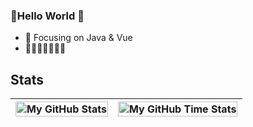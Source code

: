 ### 👋Hello World 👋
- :orange_book: Focusing on Java & Vue
- :meat_on_bone::meat_on_bone::meat_on_bone::meat_on_bone::meat_on_bone::meat_on_bone::meat_on_bone:
## Stats
| <img align="center" width="100%" src="https://github-readme-stats.vercel.app/api?username=windhide&count_private=true&include_all_commits=true&show_icons=true&theme=blue-green&border_color=001F1E&text_color=09d672&icon_color=00C2C2&title_color=00F1E9&custom_title=Stats" alt="My GitHub Stats" /> | <img align="center" width="100%" src="https://github-readme-stats.vercel.app/api/wakatime?username=windhide&theme=blue-green&border_color=001F1E&text_color=09d672&icon_color=00C2C2&title_color=00F1E9" alt="My GitHub Time Stats" /> |
| ------------- | ------------- |

